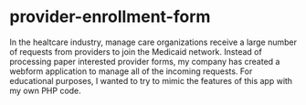 # provider-enrollment-form

In the healtcare industry, manage care organizations receive a large number 
of requests from providers to join the Medicaid network. Instead of processing
paper interested provider forms, my company has created a webform application
to manage all of the incoming requests. For educational purposes, I wanted to 
try to mimic the features of this app with my own PHP code.
